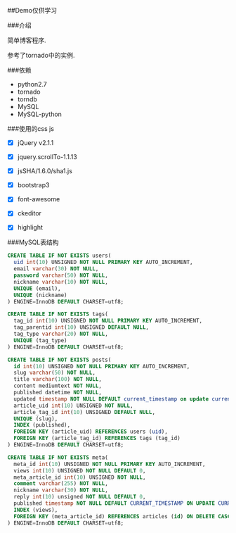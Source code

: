##Demo仅供学习

###介绍

简单博客程序.

参考了tornado中的实例.


###依赖

* python2.7
* tornado
* torndb
* MySQL
* MySQL-python


###使用的css js

- [x] jQuery v2.1.1
- [x] jquery.scrollTo-1.1.13
- [x] jsSHA/1.6.0/sha1.js
- [x] bootstrap3
- [x] font-awesome
- [x] ckeditor
- [x] highlight


###MySQL表结构

```sql
CREATE TABLE IF NOT EXISTS users(
  uid int(10) UNSIGNED NOT NULL PRIMARY KEY AUTO_INCREMENT,
  email varchar(30) NOT NULL, 
  password varchar(50) NOT NULL,
  nickname varchar(10) NOT NULL,
  UNIQUE (email),
  UNIQUE (nickname)
) ENGINE=InnoDB DEFAULT CHARSET=utf8;
```

```sql
CREATE TABLE IF NOT EXISTS tags(
  tag_id int(10) UNSIGNED NOT NULL PRIMARY KEY AUTO_INCREMENT,
  tag_parentid int(10) UNSIGNED DEFAULT NULL,
  tag_type varchar(20) NOT NULL,
  UNIQUE (tag_type)
) ENGINE=InnoDB DEFAULT CHARSET=utf8;
```

```sql
CREATE TABLE IF NOT EXISTS posts(
  id int(10) UNSIGNED NOT NULL PRIMARY KEY AUTO_INCREMENT,
  slug varchar(50) NOT NULL,
  title varchar(100) NOT NULL,
  content mediumtext NOT NULL,
  published datetime NOT NULL,
  updated timestamp NOT NULL DEFAULT current_timestamp on update current_timestamp,
  article_uid int(10) UNSIGNED NOT NULL,
  article_tag_id int(10) UNSIGNED DEFAULT NULL,
  UNIQUE (slug),
  INDEX (published),
  FOREIGN KEY (article_uid) REFERENCES users (uid),
  FOREIGN KEY (article_tag_id) REFERENCES tags (tag_id)
) ENGINE=InnoDB DEFAULT CHARSET=utf8;
```

```sql
CREATE TABLE IF NOT EXISTS meta(
  meta_id int(10) UNSIGNED NOT NULL PRIMARY KEY AUTO_INCREMENT,
  views int(10) UNSIGNED NOT NULL DEFAULT 0,
  meta_article_id int(10) UNSIGNED NOT NULL,
  comment varchar(255) NOT NULL,
  nickname varchar(30) NOT NULL,
  reply int(10) unsigned NOT NULL DEFAULT 0,
  published timestamp NOT NULL DEFAULT CURRENT_TIMESTAMP ON UPDATE CURRENT_TIMESTAMP,
  INDEX (views),
  FOREIGN KEY (meta_article_id) REFERENCES articles (id) ON DELETE CASCADE ON UPDATE CASCADE
) ENGINE=InnoDB DEFAULT CHARSET=utf8;
```

